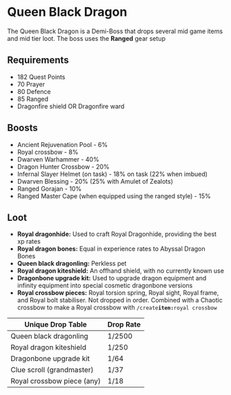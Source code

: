 # Queen Black Dragon

The Queen Black Dragon is a Demi-Boss that drops several mid game items and mid tier loot. The boss uses the **Ranged** gear setup

## Requirements

* 182 Quest Points
* 70 Prayer
* 80 Defence
* 85 Ranged
* Dragonfire shield OR Dragonfire ward

## Boosts

* Ancient Rejuvenation Pool - 6%
* Royal crossbow - 8%
* Dwarven Warhammer - 40%
* Dragon Hunter Crossbow - 20%
* Infernal Slayer Helmet (on task) - 18% on task (22% when imbued)
* Dwarven Blessing - 20% (25% with Amulet of Zealots)
* Ranged Gorajan - 10%
* Ranged Master Cape (when equipped using the ranged style) - 15%

## Loot

* **Royal dragonhide:** Used to craft Royal Dragonhide, providing the best xp rates
* **Royal dragon bones:** Equal in experience rates to Abyssal Dragon Bones
* **Queen black dragonling:** Perkless pet
* **Royal dragon kiteshield:** An offhand shield, with no currently known use
* **Dragonbone upgrade kit:** Used to upgrade dragon equipment and infinity equipment into special cosmetic dragonbone versions
* **Royal crossbow pieces:** Royal torsion spring, Royal sight, Royal frame, and Royal bolt stabiliser. Not dropped in order. Combined with a Chaotic crossbow to make a Royal crossbow with `/create`**`item:`**`royal crossbow`

| **Unique Drop Table**      | **Drop Rate** |
| -------------------------- | ------------- |
| Queen black dragonling     | 1/2500        |
| Royal dragon kiteshield    | 1/250         |
| Dragonbone upgrade kit     | 1/64          |
| Clue scroll (grandmaster)  | 1/37          |
| Royal crossbow piece (any) | 1/18          |
